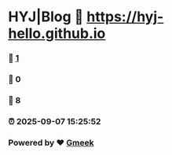 # HYJ|Blog :link: https://hyj-hello.github.io 
### :page_facing_up: [1](https://hyj-hello.github.io/tag.html) 
### :speech_balloon: 0 
### :hibiscus: 8 
### :alarm_clock: 2025-09-07 15:25:52 
### Powered by :heart: [Gmeek](https://github.com/Meekdai/Gmeek)
